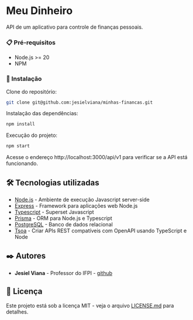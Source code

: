 # Meu Dinheiro

API de um aplicativo para controle de finanças pessoais.

### 📋 Pré-requisitos

- Node.js >= 20
- NPM

### 🔧 Instalação

Clone do repositório:

```bash
git clone git@github.com:jesielviana/minhas-financas.git

```

Instalação das dependências:

```bash
npm install
```

Execução do projeto:

```bash
npm start
```

Acesse o endereço http://localhost:3000/api/v1 para verificar se a API está funcionando.

## 🛠️ Tecnologias utilizadas

- [Node.js](https://nodejs.org/pt-br) - Ambiente de execução Javascript server-side
- [Express](https://expressjs.com/pt-br/) - Framework para aplicações web Node.js
- [Typescript](https://www.typescriptlang.org/) - Superset Javascript
- [Prisma](https://www.prisma.io/) - ORM para Node.js e Typescript
- [PostgreSQL](https://www.postgresql.org/) - Banco de dados relacional
- [Tsoa](https://tsoa-community.github.io/docs/) - Criar APIs REST compatíveis com OpenAPI usando TypeScript e Node

## ✒️ Autores

- **Jesiel Viana** - Professor do IFPI - [github](https://github.com/jesielviana)

## 📄 Licença

Este projeto está sob a licença MIT - veja o arquivo [LICENSE.md](https://github.com/jesielviana/minhas-financas/licenca) para detalhes.
